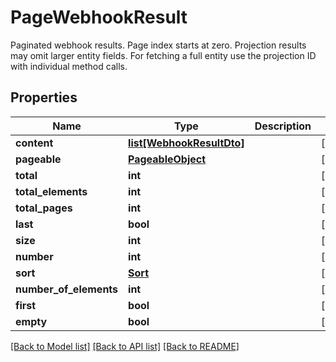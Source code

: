 # PageWebhookResult

Paginated webhook results. Page index starts at zero. Projection results may omit larger entity fields. For fetching a full entity use the projection ID with individual method calls.
## Properties
Name | Type | Description | Notes
------------ | ------------- | ------------- | -------------
**content** | [**list[WebhookResultDto]**](WebhookResultDto) |  | [optional] 
**pageable** | [**PageableObject**](PageableObject) |  | [optional] 
**total** | **int** |  | [optional] 
**total_elements** | **int** |  | [optional] 
**total_pages** | **int** |  | [optional] 
**last** | **bool** |  | [optional] 
**size** | **int** |  | [optional] 
**number** | **int** |  | [optional] 
**sort** | [**Sort**](Sort) |  | [optional] 
**number_of_elements** | **int** |  | [optional] 
**first** | **bool** |  | [optional] 
**empty** | **bool** |  | [optional] 

[[Back to Model list]](../README#documentation-for-models) [[Back to API list]](../README#documentation-for-api-endpoints) [[Back to README]](../README)


